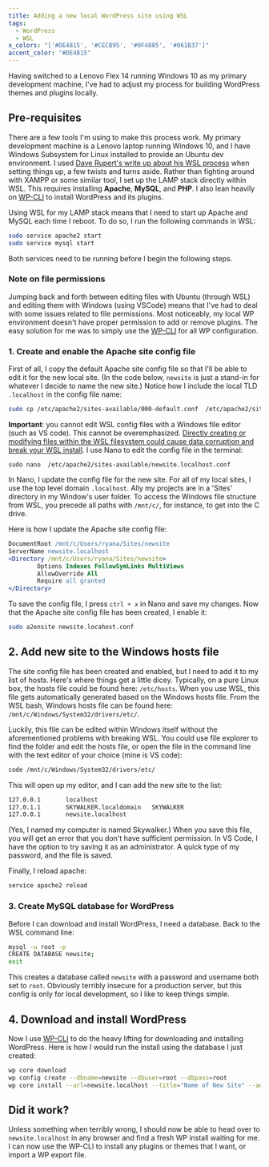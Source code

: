 ```yaml
---
title: Adding a new local WordPress site using WSL
tags: 
  - WordPress
  - WSL
x_colors: "['#DE4815', '#CECB95', '#0F4885', '#061B37']"
accent_color: "#DE4815"
---
```


Having switched to a Lenovo Flex 14 running Windows 10 as my primary development machine, I've had to adjust my process for building WordPress themes and plugins locally.

## Pre-requisites

There are a few tools I'm using to make this process work. My primary development machine is a Lenovo laptop running Windows 10, and I have Windows Subsystem for Linux installed to provide an Ubuntu dev environment. I used [Dave Rupert's write up about his WSL process][rupert] when setting things up, a few twists and turns aside. Rather than fighting around with XAMPP or some similar tool, I set up the LAMP stack directly within WSL. This requires installing **Apache**, **MySQL**, and **PHP**. I also lean heavily on [WP-CLI][wp-cli] to install WordPress and its plugins. 

Using WSL for my LAMP stack means that I need to start up Apache and MySQL each time I reboot. To do so, I run the following commands in WSL:

```bash
sudo service apache2 start
sudo service mysql start
```

Both services need to be running before I begin the following steps.

### Note on file permissions

Jumping back and forth between editing files with Ubuntu (through WSL) and editing them with Windows (using VSCode) means that I've had to deal with some issues related to file permissions. Most noticeably, my local WP environment doesn't have proper permission to add or remove plugins. The easy solution for me was to simply use the [WP-CLI][wp-cli] for all WP configuration.

### 1. Create and enable the Apache site config file

First of all, I copy the default Apache site config file so that I'll be able to edit it for the new local site. (In the code below, `newsite` is just a stand-in for whatever I decide to name the new site.) Notice how I include the local TLD `.localhost` in the config file name:

```bash
sudo cp /etc/apache2/sites-available/000-default.conf  /etc/apache2/sites-available/newsite.localhost.conf
```

**Important**: you cannot edit WSL config files with a Windows file editor (such as VS code). This cannot be overemphasized. [Directly creating or modifying files within the WSL filesystem could cause data corruption and break your WSL install][ms-developer]. I use Nano to edit the config file in the terminal:

```
sudo nano  /etc/apache2/sites-available/newsite.localhost.conf
```

In Nano, I update the config file for the new site. For all of my local sites, I use the top level domain `.localhost`. Ally my projects are in a 'Sites' directory in my Window's user folder. To access the Windows file structure from WSL, you precede all paths with `/mnt/c/`, for instance, to get into the C drive.  

Here is how I update the Apache site config file:

```apache
DocumentRoot /mnt/c/Users/ryana/Sites/newsite
ServerName newsite.localhost
<Directory /mnt/c/Users/ryana/Sites/newsite>
        Options Indexes FollowSymLinks MultiViews
        AllowOverride All
        Require all granted
</Directory>
```

To save the config file, I press `ctrl + x` in Nano and save my changes. Now that the Apache site config file has been created, I enable it:
  
```bash
sudo a2ensite newsite.locahost.conf
```

## 2. Add new site to the Windows hosts file
 
The site config file has been created and enabled, but I need to add it to my list of hosts. Here's where things get a little dicey. Typically, on a pure Linux box, the hosts file could be found here: `/etc/hosts`. When you use WSL, this file gets automatically generated based on the Windows hosts file. From the WSL bash, Windows hosts file can be found here: `/mnt/c/Windows/System32/drivers/etc/`. 

Luckily, this file can be edited within Windows itself without the aforementioned problems with breaking WSL. You could use file explorer to find the folder and edit the hosts file, or open the file in the command line with the text editor of your choice (mine is VS code):

```bash
code /mnt/c/Windows/System32/drivers/etc/
```

This will open up my editor, and I can add the new site to the list:

```apache
127.0.0.1       localhost
127.0.1.1       SKYWALKER.localdomain   SKYWALKER
127.0.0.1       newsite.localhost
```

(Yes, I named my computer is named Skywalker.) When you save this file, you will get an error that you don't have sufficient permission. In VS Code, I have the option to try saving it as an administrator. A quick type of my password, and the file is saved.

Finally, I reload apache:

```bash
service apache2 reload
```

### 3. Create MySQL database for WordPress

Before I can download and install WordPress, I need a database. Back to the WSL command line: 

```bash
mysql -u root -p
CREATE DATABASE newsite;
exit
```

This creates a database called `newsite` with a password and username both set to `root`. Obviously terribly insecure for a production server, but this config is only for local development, so I like to keep things simple.

## 4. Download and install WordPress

Now I use [WP-CLI][wp-cli] to do the heavy lifting for downloading and installing WordPress. Here is how I would run the install using the database I just created:

```bash
wp core download 
wp config create --dbname=newsite --dbuser=root --dbpass=root
wp core install --url=newsite.localhost --title="Name of New Site" --admin_user=admin --admin_password=password --admin_email=admin@example.com --skip-email
```

## Did it work?

Unless something when terribly wrong, I should now be able to head over to `newsite.localhost` in any browser and find a fresh WP install waiting for me. I can now use the WP-CLI to install any plugins or themes that I want, or import a WP export file.


[rupert]: https://daverupert.com/2018/04/developing-on-windows-with-wsl-and-visual-studio-code/
[prognotes]: https://prognotes.net/2016/08/configuring-local-lamp-stack-web-development/
[wp-cli]: https://wp-cli.org/
[ms-developer]: https://blogs.msdn.microsoft.com/commandline/2016/11/17/do-not-change-linux-files-using-windows-apps-and-tools/